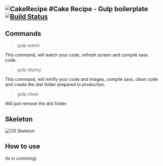 ![CakeRecipe](https://rawgit.com/giioohbernini/cakerecipe/2a064b3e749a1ecc39dac5d38775476038a937ab/src/assets/images/cakerecipe.svg)
#Cake Recipe - Gulp boilerplate 
[![Build Status](https://travis-ci.org/giioohbernini/cakerecipe.svg?branch=master)](https://travis-ci.org/giioohbernini/cakerecipe) 
---

## Commands

> gulp watch

This command, will watch your code, refresh screen and compile sass code.

> gulp deploy

This command, will minify your code and images, compile sass, clean code and create the dist folder prepared to production.

> gulp clean

Will just remove the dist folder.

## Skeleton

![CR Skeleton](http://i.imgur.com/robIop7.jpg)

## How to use

(Is in comming)



